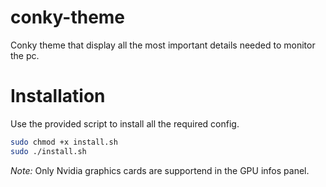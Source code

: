 # conky-theme
Conky theme that display all the most important details needed to monitor the pc.

# Installation
Use the provided script to install all the required config.
```bash
sudo chmod +x install.sh
sudo ./install.sh
```
*Note:* Only Nvidia graphics cards are supportend in the GPU infos panel.
